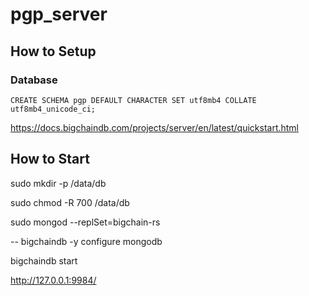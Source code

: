 # pgp_server


## How to Setup

### Database
    CREATE SCHEMA pgp DEFAULT CHARACTER SET utf8mb4 COLLATE utf8mb4_unicode_ci;
    

https://docs.bigchaindb.com/projects/server/en/latest/quickstart.html




## How to Start
sudo mkdir -p /data/db

sudo chmod -R 700 /data/db

sudo mongod --replSet=bigchain-rs

-- bigchaindb -y configure mongodb

bigchaindb start

http://127.0.0.1:9984/